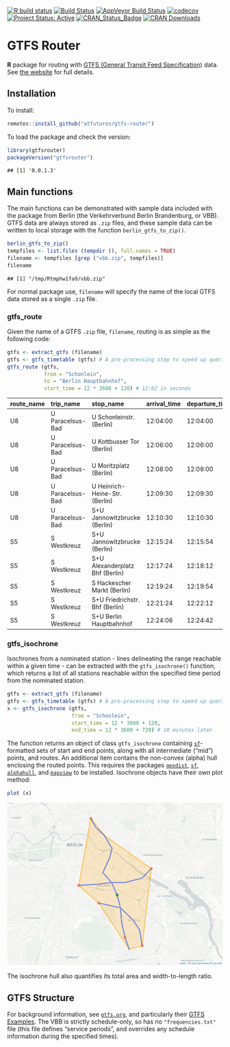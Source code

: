 [![R build
status](https://github.com/atfutures/gtfs-router/workflows/R-CMD-check/badge.svg)](https://github.com/atfutures/gtfs-router/actions?query=workflow%3AR-CMD-check)
[![Build
Status](https://travis-ci.org/ATFutures/gtfs-router.svg)](https://travis-ci.org/ATFutures/gtfs-router)
[![AppVeyor Build
Status](https://ci.appveyor.com/api/projects/status/github/ATFutures/gtfs-router?branch=master&svg=true)](https://ci.appveyor.com/project/ATFutures/gtfs-router)
[![codecov](https://codecov.io/gh/ATFutures/gtfs-router/branch/master/graph/badge.svg)](https://codecov.io/gh/ATFutures/gtfs-router)
[![Project Status:
Active](http://www.repostatus.org/badges/latest/active.svg)](http://www.repostatus.org/#active)
[![CRAN\_Status\_Badge](http://www.r-pkg.org/badges/version/gtfsrouter)](https://cran.r-project.org/package=gtfsrouter)
[![CRAN
Downloads](http://cranlogs.r-pkg.org/badges/grand-total/gtfsrouter?color=orange)](https://cran.r-project.org/package=gtfsrouter)

# GTFS Router

**R** package for routing with [GTFS (General Transit Feed
Specification)](https://developers.google.com/transit/gtfs/) data. See
[the website](https://atfutures.github.io/gtfs-router/) for full
details.

## Installation

To install:

``` r
remotes::install_github("atfutures/gtfs-router")
```

To load the package and check the version:

``` r
library(gtfsrouter)
packageVersion("gtfsrouter")
```

    ## [1] '0.0.1.3'

## Main functions

The main functions can be demonstrated with sample data included with
the package from Berlin (the Verkehrverbund Berlin Brandenburg, or VBB).
GTFS data are always stored as `.zip` files, and these sample data can
be written to local storage with the function `berlin_gtfs_to_zip()`.

``` r
berlin_gtfs_to_zip()
tempfiles <- list.files (tempdir (), full.names = TRUE)
filename <- tempfiles [grep ("vbb.zip", tempfiles)]
filename
```

    ## [1] "/tmp/Rtmphw1fa9/vbb.zip"

For normal package use, `filename` will specify the name of the local
GTFS data stored as a single `.zip` file.

### gtfs\_route

Given the name of a GTFS `.zip` file, `filename`, routing is as simple
as the following code:

``` r
gtfs <- extract_gtfs (filename)
gtfs <- gtfs_timetable (gtfs) # A pre-processing step to speed up queries
gtfs_route (gtfs,
            from = "Schonlein",
            to = "Berlin Hauptbahnhof",
            start_time = 12 * 3600 + 120) # 12:02 in seconds
```

| route\_name | trip\_name       | stop\_name                      | arrival\_time | departure\_time |
| :---------- | :--------------- | :------------------------------ | :------------ | :-------------- |
| U8          | U Paracelsus-Bad | U Schonleinstr. (Berlin)        | 12:04:00      | 12:04:00        |
| U8          | U Paracelsus-Bad | U Kottbusser Tor (Berlin)       | 12:06:00      | 12:06:00        |
| U8          | U Paracelsus-Bad | U Moritzplatz (Berlin)          | 12:08:00      | 12:08:00        |
| U8          | U Paracelsus-Bad | U Heinrich-Heine-Str. (Berlin)  | 12:09:30      | 12:09:30        |
| U8          | U Paracelsus-Bad | S+U Jannowitzbrucke (Berlin)    | 12:10:30      | 12:10:30        |
| S5          | S Westkreuz      | S+U Jannowitzbrucke (Berlin)    | 12:15:24      | 12:15:54        |
| S5          | S Westkreuz      | S+U Alexanderplatz Bhf (Berlin) | 12:17:24      | 12:18:12        |
| S5          | S Westkreuz      | S Hackescher Markt (Berlin)     | 12:19:24      | 12:19:54        |
| S5          | S Westkreuz      | S+U Friedrichstr. Bhf (Berlin)  | 12:21:24      | 12:22:12        |
| S5          | S Westkreuz      | S+U Berlin Hauptbahnhof         | 12:24:06      | 12:24:42        |

### gtfs\_isochrone

Isochrones from a nominated station - lines delineating the range
reachable within a given time - can be extracted with the
`gtfs_isochrone()` function, which returns a list of all stations
reachable within the specified time period from the nominated station.

``` r
gtfs <- extract_gtfs (filename)
gtfs <- gtfs_timetable (gtfs) # A pre-processing step to speed up queries
x <- gtfs_isochrone (gtfs,
                     from = "Schonlein",
                     start_time = 12 * 3600 + 120,
                     end_time = 12 * 3600 + 720) # 10 minutes later
```

The function returns an object of class `gtfs_isochrone` containing
[`sf`](https://github.com/r-spatial/sf)-formatted sets of start and end
points, along with all intermediate (“mid”) points, and routes. An
additional item contains the non-convex (alpha) hull enclosing the
routed points. This requires the packages
[`geodist`](https://github.com/hypertidy/geodist),
[`sf`](https://cran.r-project.org/package=sf),
[`alphahull`](https://cran.r-project.org/package=alphahull), and
[`mapview`](https://cran.r-project.org/package=mapview) to be installed.
Isochrone objects have their own plot method:

``` r
plot (x)
```

![](./vignettes/isochrone.png)

The isochrone hull also quantifies its total area and width-to-length
ratio.

## GTFS Structure

For background information, see [`gtfs.org`](http://gtfs.org), and
particularly their [GTFS
Examples](https://docs.google.com/document/d/16inL5BVcM1aU-_DcFJay_tC6Ni0wPa0nvQEstueG5k4/edit).
The VBB is strictly schedule-only, so has no `"frequencies.txt"` file
(this file defines “service periods”, and overrides any schedule
information during the specified times).
